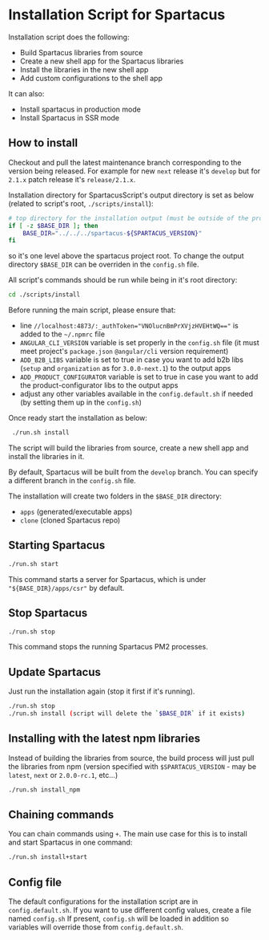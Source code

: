 # Installation Script for Spartacus

Installation script does the following:

- Build Spartacus libraries from source
- Create a new shell app for the Spartacus libraries
- Install the libraries in the new shell app
- Add custom configurations to the shell app

It can also:

- Install spartacus in production mode
- Install Spartacus in SSR mode

## How to install

Checkout and pull the latest maintenance branch corresponding to the version being released. For example for new `next` release it's `develop` but for `2.1.x` patch release it's `release/2.1.x`.

Installation directory for SpartacusScript's output directory is set as below (related to script's root, `./scripts/install`):

```bash
# top directory for the installation output (must be outside of the project)
if [ -z $BASE_DIR ]; then
    BASE_DIR="../../../spartacus-${SPARTACUS_VERSION}"
fi
```

so it's one level above the spartacus project root. To change the output directory `$BASE_DIR` can be overriden in the `config.sh` file.

All script's commands should be run while being in it's root directory:

```bash
cd ./scripts/install
```

Before running the main script, please ensure that:

- line `//localhost:4873/:_authToken="VNOlucnBmPrXVjzHVEHtWQ=="` is added to the `~/.npmrc` file
- `ANGULAR_CLI_VERSION` variable is set properly in the `config.sh` file (it must meet project's `package.json` `@angular/cli` version requirement)
- `ADD_B2B_LIBS` variable is set to true in case you want to add b2b libs (`setup` and `organization` as for `3.0.0-next.1`) to the output apps
- `ADD_PRODUCT_CONFIGURATOR` variable is set to true in case you want to add the product-configurator libs to the output apps
- adjust any other variables available in the `config.default.sh` if needed (by setting them up in the `config.sh`)

Once ready start the installation as below:

```bash
 ./run.sh install
```

The script will build the libraries from source, create a new shell app and install the libraries in it.

By default, Spartacus will be built from the `develop` branch. You can specify a different branch in the `config.sh` file.

The installation will create two folders in the `$BASE_DIR` directory:

- `apps` (generated/executable apps)
- `clone` (cloned Spartacus repo)

## Starting Spartacus

```bash
./run.sh start
```

This command starts a server for Spartacus, which is under `"${BASE_DIR}/apps/csr"` by default.

## Stop Spartacus

```bash
./run.sh stop
```

This command stops the running Spartacus PM2 processes.

## Update Spartacus

Just run the installation again (stop it first if it's running).

```bash
./run.sh stop
./run.sh install (script will delete the `$BASE_DIR` if it exists)
```

## Installing with the latest npm libraries

Instead of building the libraries from source, the build process will just pull the libraries from npm (version specified with `$SPARTACUS_VERSION` - may be `latest`, `next` or `2.0.0-rc.1`, etc...)

```bash
./run.sh install_npm
```

## Chaining commands

You can chain commands using `+`. The main use case for this is to install and start Spartacus in one command:

```bash
./run.sh install+start
```

## Config file

The default configurations for the installation script are in `config.default.sh`.
If you want to use different config values, create a file named `config.sh`
If present, `config.sh` will be loaded in addition so variables will override those from `config.default.sh`.
